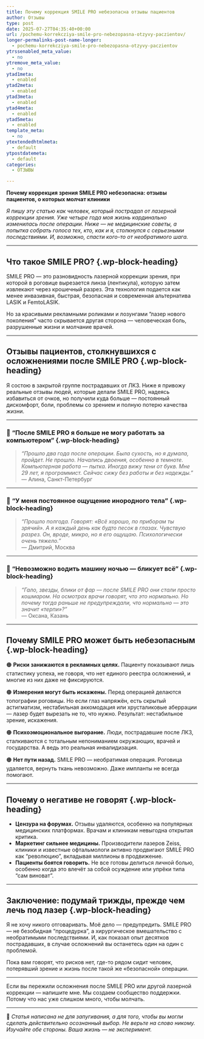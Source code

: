 ```yaml
---
title: Почему коррекция SMILE PRO небезопасна отзывы пациентов
author: Отзывы
type: post
date: 2025-07-27T04:35:40+00:00
url: /pochemu-korrekcziya-smile-pro-nebezopasna-otzyvy-paczientov/
longer-permalinks-post-name-longer:
  - pochemu-korrekcziya-smile-pro-nebezopasna-otzyvy-paczientov
ytrssenabled_meta_value:
  - no
ytremove_meta_value:
  - no
ytad1meta:
  - enabled
ytad2meta:
  - enabled
ytad3meta:
  - enabled
ytad4meta:
  - enabled
ytad5meta:
  - enabled
template_meta:
  - no
ytextendedhtmlmeta:
  - default
ytpostdatemeta:
  - default
categories:
  - ОТЗЫВЫ

---
```

**Почему коррекция зрения SMILE PRO небезопасна: отзывы пациентов, о которых молчат клиники**

_Я пишу эту статью как человек, который пострадал от лазерной коррекции зрения. Уже четыре года моя жизнь кардинально изменилась после операции. Ниже — не медицинские советы, а попытка собрать голоса тех, кто, как и я, столкнулся с серьезными последствиями. И, возможно, спасти кого-то от необратимого шага._

<hr class="wp-block-separator has-alpha-channel-opacity" />

## Что такое SMILE PRO? {.wp-block-heading}

SMILE PRO — это разновидность лазерной коррекции зрения, при которой в роговице вырезается линза (лентикула), которую затем извлекают через крошечный разрез. Эта технология подается как менее инвазивная, быстрая, безопасная и современная альтернатива LASIK и FemtoLASIK.

Но за красивыми рекламными роликами и лозунгами &#8220;лазер нового поколения&#8221; часто скрывается другая сторона — человеческая боль, разрушенные жизни и молчание врачей.

<hr class="wp-block-separator has-alpha-channel-opacity" />

## Отзывы пациентов, столкнувшихся с осложнениями после SMILE PRO {.wp-block-heading}

Я состою в закрытой группе пострадавших от ЛКЗ. Ниже я привожу реальные отзывы людей, которые делали SMILE PRO, надеясь избавиться от очков, но получили куда больше — постоянный дискомфорт, боли, проблемы со зрением и полную потерю качества жизни.

<hr class="wp-block-separator has-alpha-channel-opacity" />

### 🔹&nbsp;**&#8220;После SMILE PRO я больше не могу работать за компьютером&#8221;** {.wp-block-heading}

<blockquote class="wp-block-quote is-layout-flow wp-block-quote-is-layout-flow">
  <p>
    <em>&#8220;Прошло два года после операции. Была сухость, но я думала, пройдет. Не прошло. Начались двоения, особенно в темноте. Компьютерная работа — пытка. Иногда вижу тени от букв. Мне 29 лет, я программист. Сейчас сижу без работы и без надежды.&#8221;</em><br />— Алина, Санкт-Петербург
  </p>
</blockquote>

<hr class="wp-block-separator has-alpha-channel-opacity" />

### 🔹&nbsp;**&#8220;У меня постоянное ощущение инородного тела&#8221;** {.wp-block-heading}

<blockquote class="wp-block-quote is-layout-flow wp-block-quote-is-layout-flow">
  <p>
    <em>&#8220;Прошло полгода. Говорят: «Всё хорошо, по приборам ты зрячий». А я каждый день как будто песок в глазах. Чувствую разрез. Он, вроде, микро, но я его ощущаю. Психологически очень тяжело.&#8221;</em><br />— Дмитрий, Москва
  </p>
</blockquote>

<hr class="wp-block-separator has-alpha-channel-opacity" />

### 🔹&nbsp;**&#8220;Невозможно водить машину ночью — бликует всё&#8221;** {.wp-block-heading}

<blockquote class="wp-block-quote is-layout-flow wp-block-quote-is-layout-flow">
  <p>
    <em>&#8220;Гало, звезды, блики от фар — после SMILE PRO они стали просто кошмаром. На осмотрах врачи говорят, что это нормально. Но почему тогда раньше не предупреждали, что нормально — это значит «терпи»?&#8221;</em><br />— Оксана, Казань
  </p>
</blockquote>

<hr class="wp-block-separator has-alpha-channel-opacity" />

## Почему SMILE PRO может быть небезопасным {.wp-block-heading}

🟠&nbsp;**Риски занижаются в рекламных целях.**&nbsp;Пациенту показывают лишь статистику успеха, не говоря, что нет единого реестра осложнений, и многие из них даже не фиксируются.

🟠&nbsp;**Измерения могут быть искажены.**&nbsp;Перед операцией делаются топографии роговицы. Но если глаз напряжён, есть скрытый астигматизм, нестабильная аккомодация или хрусталиковые аберрации — лазер будет вырезать не то, что нужно. Результат: нестабильное зрение, искажения.

🟠&nbsp;**Психоэмоциональное выгорание.**&nbsp;Люди, пострадавшие после ЛКЗ, сталкиваются с тотальным непониманием окружающих, врачей и государства. А ведь это реальная инвалидизация.

🟠&nbsp;**Нет пути назад.**&nbsp;SMILE PRO — необратимая операция. Роговица удаляется, вернуть ткань невозможно. Даже импланты не всегда помогают.

<hr class="wp-block-separator has-alpha-channel-opacity" />

## Почему о негативе не говорят {.wp-block-heading}

<ul class="wp-block-list">
  <li>
    <strong>Цензура на форумах.</strong> Отзывы удаляются, особенно на популярных медицинских платформах. Врачам и клиникам невыгодна открытая критика.
  </li>
  <li>
    <strong>Маркетинг сильнее медицины.</strong> Производители лазеров Zeiss, клиники и известные офтальмологи активно продвигают SMILE PRO как &#8220;революцию&#8221;, вкладывая миллионы в продвижение.
  </li>
  <li>
    <strong>Пациенты боятся говорить.</strong> Не все готовы делиться личной болью, особенно когда это влечёт за собой осуждение или упрёки типа &#8220;сам виноват&#8221;.
  </li>
</ul>

<hr class="wp-block-separator has-alpha-channel-opacity" />

## Заключение: подумай трижды, прежде чем лечь под лазер {.wp-block-heading}

Я не хочу никого отговаривать. Моё дело — предупредить. SMILE PRO — не безобидная &#8220;процедурка&#8221;, а хирургическое вмешательство с необратимыми последствиями. И, как показал опыт десятков пострадавших, в случае осложнений вы останетесь один на один с проблемой.

Пока вам говорят, что рисков нет, где-то рядом сидит человек, потерявший зрение и жизнь после такой же «безопасной» операции.

<hr class="wp-block-separator has-alpha-channel-opacity" />

Если вы пережили осложнения после SMILE PRO или другой лазерной коррекции — напишите мне. Мы создаем сообщество поддержки. Потому что нас уже слишком много, чтобы молчать.

<hr class="wp-block-separator has-alpha-channel-opacity" />

📌&nbsp;_Статья написана не для запугивания, а для того, чтобы вы могли сделать действительно осознанный выбор. Не верьте на слово никому. Изучайте обе стороны. Ваша жизнь — не эксперимент._